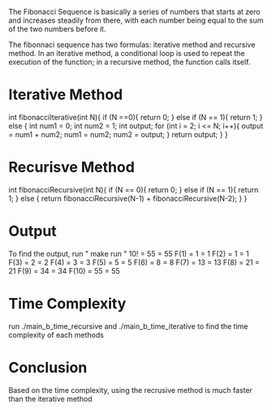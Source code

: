 The Fibonacci Sequence is basically a series of numbers that starts at zero and increases steadily from there, with each number being equal to the sum of the two numbers before it. 

The fibonnaci sequence has two formulas: iterative method and recursive method. In an iterative method, a conditional loop is used to repeat the execution of the function; in a recursive method, the function calls itself.

# Iterative Method
int fibonacciIterative(int N){
    if (N ==0){
        return 0;
    } else if (N == 1){
        return 1;
    } else {
        int num1 = 0;
        int num2 = 1;
        int output;
        for (int i = 2; i <= N; i++){
            output = num1 + num2;
            num1 = num2;
            num2 = output;
        }
        return output;
    }
}

# Recurisve Method
int fibonacciRecursive(int N){
    if (N == 0){
        return 0;
    } else if (N == 1){
        return 1;
    } else {
        return fibonacciRecursive(N-1) + fibonacciRecursive(N-2);
    }
}

# Output
To find the output, run " make run "
10! = 55 = 55
F(1) = 1 = 1
F(2) = 1 = 1
F(3) = 2 = 2
F(4) = 3 = 3
F(5) = 5 = 5
F(6) = 8 = 8
F(7) = 13 = 13
F(8) = 21 = 21
F(9) = 34 = 34
F(10) = 55 = 55

# Time Complexity
run ./main_b_time_recursive and ./main_b_time_iterative to find the time complexity of each methods

# Conclusion
Based on the time complexity, using the recrusive method is much faster than the iterative method
   
